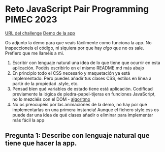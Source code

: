 # Reto JavaScript Pair Programming PIMEC 2023

[URL del challenge](https://www.frontendmentor.io/challenges/rock-paper-scissors-game-pTgwgvgH)
[Demo de la app](https://yasertarek.github.io/rock-paper-scissors//)

Os adjunto la demo para que veaís fácilmente como funciona la app. No inspeccioneis el código, ni siquiera por que hay _algo_ que no os sale. Prefiero que me llaméis a mi.

1. Escribir con lenguaje natural una idea de lo que tiene que ocurrir en esta aplicación. Podéis escribirlo en el mismo README.md más abajo
2. En principio todo el CSS necesario y maquetación ya está implementado. Pero puedes añadir tus clases CSS, estilos en línea a partir de la propiedad .style, etc.
3. Pensad bien qué variables de estado tiene está aplicación. Codificad previamente la lógica de piedra-papel-tijeras en funciones JavaScript, no lo mezcléis con el DOM - [algoritmo](https://www.codewars.com/kata/5672a98bdbdd995fad00000f)
4. No os preocupéis por las animaciones de la demo, no hay por qué implementarlas en una primera instancia! Aunque el fichero style.css os puede dar una idea de qué clases añadir o eliminar para implementar más fácil la app

## Pregunta 1: Describe con lenguaje natural que tiene que hacer la app.
